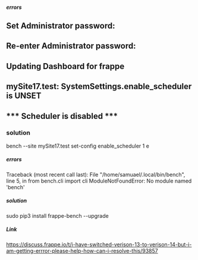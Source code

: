 ##### errors
## Set Administrator password: 
## Re-enter Administrator password: 
## Updating Dashboard for frappe
## mySite17.test: SystemSettings.enable_scheduler is UNSET
## *** Scheduler is disabled ***
### solution
bench --site mySite17.test set-config enable_scheduler 1
e


##### errors
Traceback (most recent call last):
  File "/home/samuael/.local/bin/bench", line 5, in <module>
    from bench.cli import cli
ModuleNotFoundError: No module named 'bench'
##### solution
sudo pip3 install frappe-bench --upgrade
##### Link 
https://discuss.frappe.io/t/i-have-switched-verison-13-to-verison-14-but-i-am-getting-errror-please-help-how-can-i-resolve-this/93857
